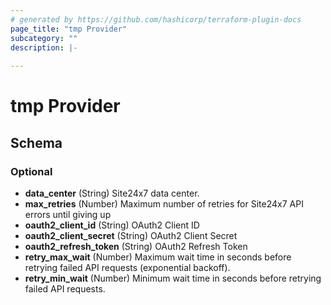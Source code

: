 ```yaml
---
# generated by https://github.com/hashicorp/terraform-plugin-docs
page_title: "tmp Provider"
subcategory: ""
description: |-
  
---
```


# tmp Provider





<!-- schema generated by tfplugindocs -->
## Schema

### Optional

- **data_center** (String) Site24x7 data center.
- **max_retries** (Number) Maximum number of retries for Site24x7 API errors until giving up
- **oauth2_client_id** (String) OAuth2 Client ID
- **oauth2_client_secret** (String) OAuth2 Client Secret
- **oauth2_refresh_token** (String) OAuth2 Refresh Token
- **retry_max_wait** (Number) Maximum wait time in seconds before retrying failed API requests (exponential backoff).
- **retry_min_wait** (Number) Minimum wait time in seconds before retrying failed API requests.
